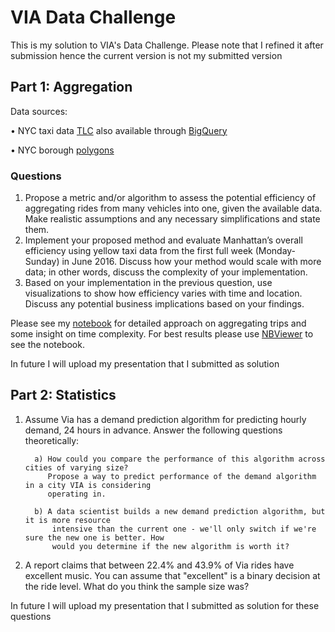 # VIA Data Challenge

This is my solution to VIA's Data Challenge. Please note that I refined it after submission hence the current version is not my submitted version

## Part 1: Aggregation

Data sources:

• NYC taxi data [TLC](https://www1.nyc.gov/site/tlc/about/tlc-trip-record-data.page) also available through [BigQuery](https://bigquery.cloud.google.com/table/imjasonhstorage:nyctaxi.trip_data)
 
• NYC borough [polygons](https://data.cityofnewyork.us/City-Government/Borough-Boundaries/tqmj-j8zm)


### Questions

1. Propose a metric and/or algorithm to assess the potential efficiency of aggregating rides
from many vehicles into one, given the available data. Make realistic assumptions and any
necessary simplifications and state them.
2. Implement your proposed method and evaluate Manhattan’s overall efficiency using yellow
taxi data from the first full week (Monday-Sunday) in June 2016. Discuss how your method
would scale with more data; in other words, discuss the complexity of your implementation.
3. Based on your implementation in the previous question, use visualizations to show how
efficiency varies with time and location. Discuss any potential business implications based on
your findings.

Please see my [notebook](https://github.com/vai-ml/Via-NYC_Taxi/blob/master/Via-NYC_Taxi.ipynb) for detailed approach on aggregating  trips and some insight on time complexity.
For best results please use [NBViewer](https://nbviewer.jupyter.org/github/vai-ml/Via-NYC_Taxi/blob/master/Via-NYC_Taxi.ipynb) to see the notebook. 

 In future I will upload my presentation that I submitted as solution



## Part 2: Statistics
1. Assume Via has a demand prediction algorithm for predicting hourly demand, 24 hours in
advance. Answer the following questions theoretically:

         a) How could you compare the performance of this algorithm across cities of varying size? 
            Propose a way to predict performance of the demand algorithm in a city VIA is considering 
            operating in.

         b) A data scientist builds a new demand prediction algorithm, but it is more resource
             intensive than the current one - we'll only switch if we're sure the new one is better. How
             would you determine if the new algorithm is worth it?

2. A report claims that between 22.4% and 43.9% of Via rides have excellent music. You can
assume that "excellent" is a binary decision at the ride level. What do you think the sample size
was?

In future I will upload my presentation that I submitted as solution for these questions